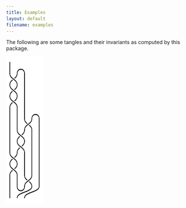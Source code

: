 ```yaml
---
title: Examples
layout: default
filename: examples
---
```


The following are some tangles and their invariants as computed by this package. 

<a href="test.png"> <img border="0" alt="sampletext" src="test.png" width="100" height="400"></a>
